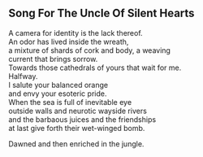Song For The Uncle Of Silent Hearts
-----------------------------------
A camera for identity is the lack thereof.  
An odor has lived inside the wreath,  
a mixture of shards of cork and body, a weaving  
current that brings sorrow.  
Towards those cathedrals of yours that wait for me.  
Halfway.  
I salute your balanced orange  
and envy your esoteric pride.  
When the sea is full of inevitable eye  
outside walls and neurotic wayside rivers  
and the barbaous juices and the friendships  
at last give forth their wet-winged bomb.  
  
Dawned and then enriched in the jungle.  
